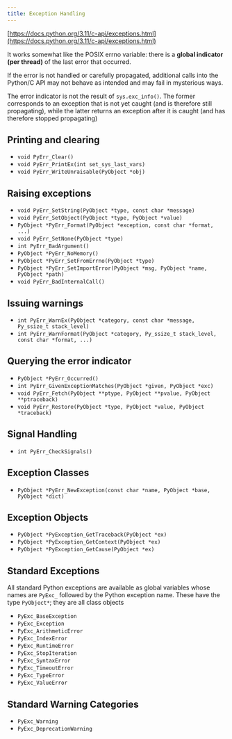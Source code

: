 ```yaml
---
title: Exception Handling
---
```


[https://docs.python.org/3.11/c-api/exceptions.html](https://docs.python.org/3.11/c-api/exceptions.html)

It works somewhat like the POSIX errno variable: there is a **global indicator (per thread)** of the last error that occurred.

If the error is not handled or carefully propagated, additional calls into the Python/C API may not behave as intended and may fail in mysterious ways.

The error indicator is not the result of `sys.exc_info()`. The former corresponds to an exception that is not yet caught (and is therefore still propagating), while the latter returns an exception after it is caught (and has therefore stopped propagating)

## Printing and clearing

- `void PyErr_Clear()`
- `void PyErr_PrintEx(int set_sys_last_vars)`
- `void PyErr_WriteUnraisable(PyObject *obj)`

## Raising exceptions

- `void PyErr_SetString(PyObject *type, const char *message)`
- `void PyErr_SetObject(PyObject *type, PyObject *value)`
- `PyObject *PyErr_Format(PyObject *exception, const char *format, ...)`
- `void PyErr_SetNone(PyObject *type)`
- `int PyErr_BadArgument()`
- `PyObject *PyErr_NoMemory()`
- `PyObject *PyErr_SetFromErrno(PyObject *type)`
- `PyObject *PyErr_SetImportError(PyObject *msg, PyObject *name, PyObject *path)`
- `void PyErr_BadInternalCall()`

## Issuing warnings

- `int PyErr_WarnEx(PyObject *category, const char *message, Py_ssize_t stack_level)`
- `int PyErr_WarnFormat(PyObject *category, Py_ssize_t stack_level, const char *format, ...)`

## Querying the error indicator

- `PyObject *PyErr_Occurred()`
- `int PyErr_GivenExceptionMatches(PyObject *given, PyObject *exc)`
- `void PyErr_Fetch(PyObject **ptype, PyObject **pvalue, PyObject **ptraceback)`
- `void PyErr_Restore(PyObject *type, PyObject *value, PyObject *traceback)`

## Signal Handling

- `int PyErr_CheckSignals()`

## Exception Classes

- `PyObject *PyErr_NewException(const char *name, PyObject *base, PyObject *dict)`

## Exception Objects

- `PyObject *PyException_GetTraceback(PyObject *ex)`
- `PyObject *PyException_GetContext(PyObject *ex)`
- `PyObject *PyException_GetCause(PyObject *ex)`

## Standard Exceptions

All standard Python exceptions are available as global variables whose names are `PyExc_` followed by the Python exception name. These have the type `PyObject*`; they are all class objects

- `PyExc_BaseException`
- `PyExc_Exception`
- `PyExc_ArithmeticError`
- `PyExc_IndexError`
- `PyExc_RuntimeError`
- `PyExc_StopIteration`
- `PyExc_SyntaxError`
- `PyExc_TimeoutError`
- `PyExc_TypeError`
- `PyExc_ValueError`

## Standard Warning Categories

- `PyExc_Warning`
- `PyExc_DeprecationWarning`
